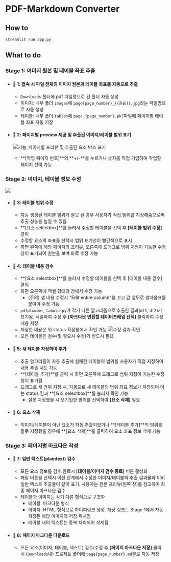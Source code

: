 # PDF-Markdown Converter

## How to

`streamlit run app.py`

## What to do

### Stage 1: 이미지 원본 및 테이블 좌표 추출

- #### 🤖 1: 접속 시 파일 전체의 이미지 원본과 테이블 좌표를 자동으로 추출

  - `Downloads` 폴더에 pdf 파일명으로 된 폴더 자동 생성
  - 이미지: 내부 폴더 `images`에 `page{page_number}_({좌표}).jpg`라는 파일명으로 자동 생성
  - 테이블: 내부 폴더 `tables`에 `page_{page_number}.pkl`파일에 페이지별 테이블 좌표 자동 저장

- #### 🤖 2: 페이지별 preview 제공 및 추출된 이미지/테이블 범위 표기
  ![기능_페이지별 프리뷰 및 추출된 요소 박스 표기](https://github.com/wjlee-ling-textnet/tf/assets/164138456/2535441f-65f0-4ab0-8ff2-1af33e4e9054)
  - **[작업 페이지 번호]**의 **+/-**를 누르거나 숫자를 직접 기입하여 작업할 페이지 선택 가능

### Stage 2: 이미지, 테이블 정보 수정

![](https://github.com/wjlee-ling-textnet/tf/assets/164138456/6e65b817-d867-43a2-ae1f-b80631223dc2)

- #### 🤖 3: 테이블 범위 수정

  - 자동 생성된 테이블 범위가 잘못 된 경우 사용자가 직접 범위를 지정해줌으로써 추출 성능을 높일 수 있음
  - **[요소 selectbox]**를 눌러서 수정할 테이블을 선택 후 **[테이블 범위 수정]** 클릭
  - 수정할 요소의 좌표를 선택시 범위 표기선이 빨간색으로 표시
  - 화면 왼쪽에 해당 페이지의 프리뷰, 오른쪽에 드래그로 범위 지정이 가능한 수정창이 표기되어 원본을 보며 바로 수정 가능

- #### 🤖 4: 테이블 내용 검수

  - **[요소 selectbox]**를 눌러서 수정할 테이블을 선택 후 [테이블 내용 검수] 클릭
  - 화면 오른쪽에 엑셀 형태의 창에서 수정 가능
    - (주의) 셀 내용 수정시 "Edit entire column"을 끄고 값 앞뒤로 쌍따옴표를 붙여야 수정 가능
  - `pdfplumber`, `tabula-py`가 각기 다른 알고리즘으로 추출한 결과(`df1`, `df2`)가 표기됨. 택일하여 수정 후 **[마크다운 변환할 데이터프레임 선택]** 클릭하여 수정 내용 저장
  - 저장한 내용은 위 status 확장창에서 확인 가능
    ![수정 결과 확인](https://github.com/wjlee-ling-textnet/tf/assets/164138456/c230bf7e-e4e9-4e1a-a3d1-297b3a00dd2e)
  - 모든 테이블은 검수(및 필요시 수정)가 반드시 필요

- #### 🤖 5: 새 테이블 지정하여 추가

  - 추출 알고리즘이 자동 추출에 실패한 테이블의 범위를 사용자가 직접 지정하여 내용 추출 시도 가능
  - **[테이블 추가]**를 클릭 시 화면 오른쪽에 드래그로 범위 지정이 가능한 수정창이 표기됨
  - 드래그로 새 범위 지정 시, 자동으로 새 테이블의 범위 좌표 정보가 저장되며 이는 status 칸과 **[요소 selectbox]**를 눌러서 확인 가능
    - 잘못 지정했을 시 오기입한 범위를 선택하여 **[요소 삭제]** 필요

- #### 🤖 6: 요소 삭제
  - 이미지/테이블이 아닌 요소가 자동 추출되었거나 **[테이블 추가]**의 범위를 잘못 지정했을 경우에 **[요소 삭제]**를 클릭하여 요소 좌표 정보 삭제 가능

### Stage 3: 페이지별 마크다운 작성

- #### 🤖 7: 일반 텍스트(plaintext) 검수

  - 모든 요소 정보를 검수 완료시 **[테이블/이미지 검수 종료]** 버튼 활성화
  - 해당 버튼을 선택시 이전 단계에서 수정한 이미지/테이블의 추출 결과물과 이외 일반 텍스트 추출물이 같이 표기. 사용자는 원본 프리뷰(왼쪽 창)를 참고하여 최종 페이지 마크다운 검수
  - 테이블과 이미지는 각기 다른 형식으로 구조화
    - 테이블: 마크다운 형식
    - 이미지: HTML 형식으로 하이퍼링크 생성. 해당 링크는 Stage 1에서 자동 저장된 해당 이미지의 저장 위치임
    - 테이블 내의 텍스트는 중복 처리되어 삭제됨

- #### 🤖 8: 페이지 마크다운 다운로드
  - 모든 요소(이미지, 테이블, 텍스트) 검수/수정 후 **[페이지 마크다운 저장]** 클릭 시 (`Downloads`내) 프로젝트 폴더에 `page{page_number}.md`꼴로 자동 저장
